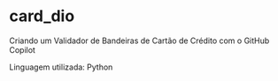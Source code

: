 # card_dio
 Criando um Validador de Bandeiras de Cartão de Crédito com o GitHub Copilot

 Linguagem utilizada: Python
